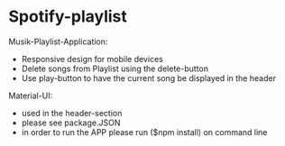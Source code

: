 # Spotify-playlist

Musik-Playlist-Application:
- Responsive design for mobile devices
- Delete songs from Playlist using the delete-button
- Use play-button to have the current song be displayed in the header

Material-UI:
- used in the header-section
- please see package.JSON
- in order to run the APP please run ($npm install) on command line

